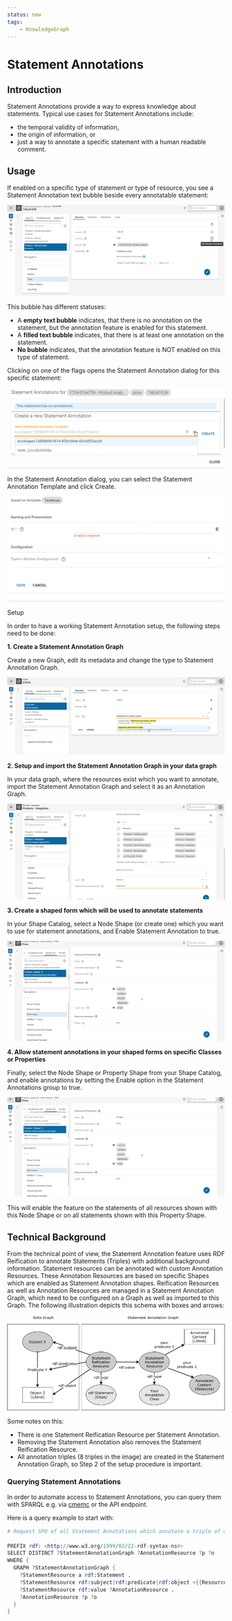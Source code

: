 ```yaml
---
status: new
tags:
    - KnowledgeGraph
---
```

# Statement Annotations

## Introduction
Statement Annotations provide a way to express knowledge about statements. Typical use cases for Statement Annotations include:

-   the temporal validity of information,
-   the origin of information, or
-   just a way to annotate a specific statement with a human readable comment.

## Usage

If enabled on a specific type of statement or type of resource, you see a Statement Annotation text bubble beside every annotatable statement:

![](./statementannotationoveriew.png)

This bubble has different statuses:

-   A **empty text bubble** indicates, that there is no annotation on the statement, but the annotation feature is enabled for this statement.
-   A **filled text bubble** indicates, that there is at least one annotation on the statement.
-   **No bubble** indicates, that the annotation feature is NOT enabled on this type of statement.

Clicking on one of the flags opens the Statement Annotation dialog for this specific statement:

![](./createstatementannotations.png)

In the Statement Annotation dialog, you can select the Statement Annotation Template and click Create.

![](./statementedit.png)

Setup

In order to have a working Statement Annotation setup, the following steps need to be done:


**1. Create a Statement Annotation Graph**

Create a new Graph, edit its metadata and change the type to Statement Annotation Graph.

![](./statementannotation.png)

**2. Setup and import the Statement Annotation Graph in your data graph**

In your data graph, where the resources exist which you want to annotate, import the Statement Annotation Graph and select it as an Annotation Graph.

![](./annotations.png)

**3. Create a shaped form which will be used to annotate statements**

In your Shape Catalog, select a Node Shape (or create one) which you want to use for statement annotations, and Enable Statement Annotation to true.

![](./setannotations.png)

**4. Allow statement annotations in your shaped forms on specific Classes or Properties**

Finally, select the Node Shape or Property Shape from your Shape Catalog, and enable annotations by setting the Enable option in the Statement Annotations group to true.

![](./setannotations.png)

This will enable the feature on the statements of all resources shown with this Node Shape or on all statements shown with this Property Shape.

## Technical Background

From the technical point of view, the Statement Annotation feature uses RDF Reification to annotate Statements (Triples) with additional background information. Statement resources can be annotated with custom Annotation Resources. These Annotation Resources are based on specific Shapes which are enabled as Statement Annotation shapes. Reification Resources as well as Annotation Resources are managed in a Statement Annotation Graph, which need to be configured on a Graph as well as imported to this Graph. The following illustration depicts this schema with boxes and arrows:

![](20-10-StatementAnnotationSchema.png)

Some notes on this:

-   There is one Statement Reification Resource per Statement Annotation.
-   Removing the Statement Annotation also removes the Statement Reification Resource.
-   All annotation triples (8 triples in the image) are created in the Statement Annotation Graph, so Step 2 of the setup procedure is important.

### Querying Statement Annotations

In order to automate access to Statement Annotations, you can query them with SPARQL e.g. via [cmemc](../../automate/cmemc-command-line-interface/) or the API endpoint.

Here is a query example to start with:

``` s
# Request SPO of all Statement Annotations which annotate a triple of my ResourceIRI (parameter)

PREFIX rdf: <http://www.w3.org/1999/02/22-rdf-syntax-ns#>
SELECT DISTINCT ?StatementAnnotationGraph ?AnnotationResource ?p ?o
WHERE {
  GRAPH ?StatementAnnotationGraph {
    ?StatementResource a rdf:Statement .
    ?StatementResource rdf:subject|rdf:predicate|rdf:object <{{ResourceIRI}}> .
    ?StatementResource rdf:value ?AnnotationResource .
    ?AnnotationResource ?p ?o
  }
}
```

